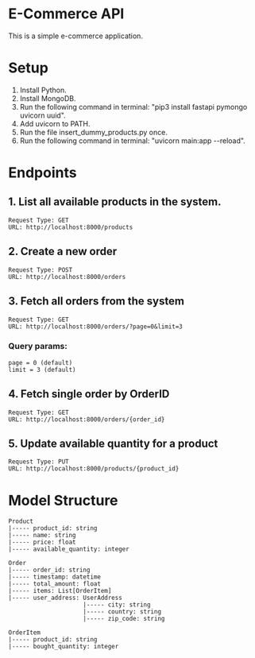 # E-Commerce API

This is a simple e-commerce application.

# Setup

1. Install Python.
2. Install MongoDB.
3. Run the following command in terminal: "pip3 install fastapi pymongo uvicorn uuid".
4. Add uvicorn to PATH.
5. Run the file insert_dummy_products.py once.
6. Run the following command in terminal: "uvicorn main:app --reload".

# Endpoints

## 1. List all available products in the system.

    Request Type: GET
    URL: http://localhost:8000/products

## 2. Create a new order

    Request Type: POST
    URL: http://localhost:8000/orders

## 3. Fetch all orders from the system

    Request Type: GET
    URL: http://localhost:8000/orders/?page=0&limit=3

### Query params:

    page = 0 (default)
    limit = 3 (default)

## 4. Fetch single order by OrderID

    Request Type: GET
    URL: http://localhost:8000/orders/{order_id}

## 5. Update available quantity for a product

    Request Type: PUT
    URL: http://localhost:8000/products/{product_id}

# Model Structure

    Product
    |----- product_id: string
    |----- name: string
    |----- price: float
    |----- available_quantity: integer

    Order
    |----- order_id: string
    |----- timestamp: datetime
    |----- total_amount: float
    |----- items: List[OrderItem]
    |----- user_address: UserAddress
                         |----- city: string
                         |----- country: string
                         |----- zip_code: string

    OrderItem
    |----- product_id: string
    |----- bought_quantity: integer
